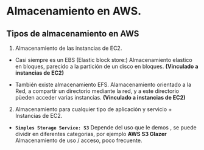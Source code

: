 # Almacenamiento en AWS. 

## **Tipos de almacenamiento en AWS**

1. Almacenamiento de las instancias de EC2. 

- Casi siempre es un EBS (Elastic block store:) Almacenamiento elastico en bloques, parecido a la partición de un disco en bloques. **(Vinculado a instancias de EC2)**

- También existe almacenamiento EFS. Alamacenamiento orientado a la Red, a compartir un directorio mediante la red, y a este directorio pùeden acceder varias instancias. **(Vinculado a instancias de EC2)**

2. Almacenamiento para cualquier tipo de aplicación y servicio + Instancias de EC2. 

- **``Simples Storage Service: S3``**
Depende del uso que le demos , se puede dividir en diferentes categorias, por ejemplo **AWS S3 Glazer** Almacenamiento de uso / acceso, poco frecuente. 